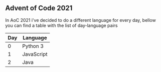 Advent of Code 2021
-

In AoC 2021 i've decided to do a different language for every day, bellow
you can find a table with the list of day-language pairs

| Day | Language |
| --- | -------- |
|  0  | Python 3 |
|  1  | JavaScript |
|  2  | Java |